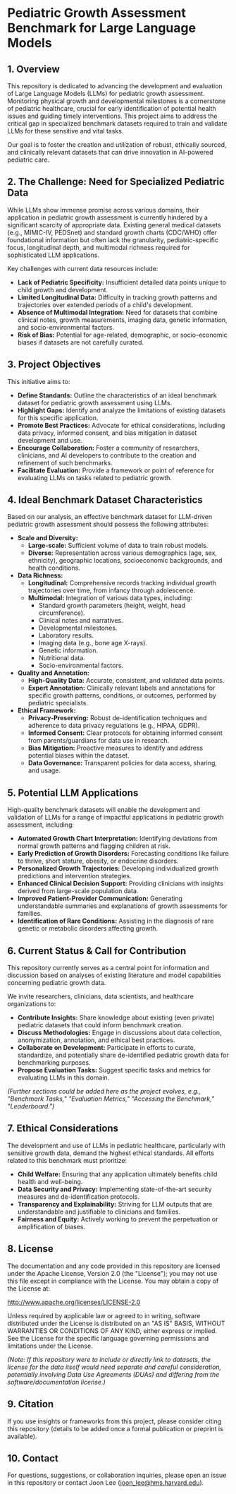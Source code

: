 # Pediatric Growth Assessment Benchmark for Large Language Models

## 1. Overview

This repository is dedicated to advancing the development and evaluation of Large Language Models (LLMs) for pediatric growth assessment. Monitoring physical growth and developmental milestones is a cornerstone of pediatric healthcare, crucial for early identification of potential health issues and guiding timely interventions. This project aims to address the critical gap in specialized benchmark datasets required to train and validate LLMs for these sensitive and vital tasks.

Our goal is to foster the creation and utilization of robust, ethically sourced, and clinically relevant datasets that can drive innovation in AI-powered pediatric care.

## 2. The Challenge: Need for Specialized Pediatric Data

While LLMs show immense promise across various domains, their application in pediatric growth assessment is currently hindered by a significant scarcity of appropriate data. Existing general medical datasets (e.g., MIMIC-IV, PEDSnet) and standard growth charts (CDC/WHO) offer foundational information but often lack the granularity, pediatric-specific focus, longitudinal depth, and multimodal richness required for sophisticated LLM applications.

Key challenges with current data resources include:
*   **Lack of Pediatric Specificity:** Insufficient detailed data points unique to child growth and development.
*   **Limited Longitudinal Data:** Difficulty in tracking growth patterns and trajectories over extended periods of a child's development.
*   **Absence of Multimodal Integration:** Need for datasets that combine clinical notes, growth measurements, imaging data, genetic information, and socio-environmental factors.
*   **Risk of Bias:** Potential for age-related, demographic, or socio-economic biases if datasets are not carefully curated.

## 3. Project Objectives

This initiative aims to:
*   **Define Standards:** Outline the characteristics of an ideal benchmark dataset for pediatric growth assessment using LLMs.
*   **Highlight Gaps:** Identify and analyze the limitations of existing datasets for this specific application.
*   **Promote Best Practices:** Advocate for ethical considerations, including data privacy, informed consent, and bias mitigation in dataset development and use.
*   **Encourage Collaboration:** Foster a community of researchers, clinicians, and AI developers to contribute to the creation and refinement of such benchmarks.
*   **Facilitate Evaluation:** Provide a framework or point of reference for evaluating LLMs on tasks related to pediatric growth.

## 4. Ideal Benchmark Dataset Characteristics

Based on our analysis, an effective benchmark dataset for LLM-driven pediatric growth assessment should possess the following attributes:

*   **Scale and Diversity:**
    *   **Large-scale:** Sufficient volume of data to train robust models.
    *   **Diverse:** Representation across various demographics (age, sex, ethnicity), geographic locations, socioeconomic backgrounds, and health conditions.
*   **Data Richness:**
    *   **Longitudinal:** Comprehensive records tracking individual growth trajectories over time, from infancy through adolescence.
    *   **Multimodal:** Integration of various data types, including:
        *   Standard growth parameters (height, weight, head circumference).
        *   Clinical notes and narratives.
        *   Developmental milestones.
        *   Laboratory results.
        *   Imaging data (e.g., bone age X-rays).
        *   Genetic information.
        *   Nutritional data.
        *   Socio-environmental factors.
*   **Quality and Annotation:**
    *   **High-Quality Data:** Accurate, consistent, and validated data points.
    *   **Expert Annotation:** Clinically relevant labels and annotations for specific growth patterns, conditions, or outcomes, performed by pediatric specialists.
*   **Ethical Framework:**
    *   **Privacy-Preserving:** Robust de-identification techniques and adherence to data privacy regulations (e.g., HIPAA, GDPR).
    *   **Informed Consent:** Clear protocols for obtaining informed consent from parents/guardians for data use in research.
    *   **Bias Mitigation:** Proactive measures to identify and address potential biases within the dataset.
    *   **Data Governance:** Transparent policies for data access, sharing, and usage.

## 5. Potential LLM Applications

High-quality benchmark datasets will enable the development and validation of LLMs for a range of impactful applications in pediatric growth assessment, including:

*   **Automated Growth Chart Interpretation:** Identifying deviations from normal growth patterns and flagging children at risk.
*   **Early Prediction of Growth Disorders:** Forecasting conditions like failure to thrive, short stature, obesity, or endocrine disorders.
*   **Personalized Growth Trajectories:** Developing individualized growth predictions and intervention strategies.
*   **Enhanced Clinical Decision Support:** Providing clinicians with insights derived from large-scale population data.
*   **Improved Patient-Provider Communication:** Generating understandable summaries and explanations of growth assessments for families.
*   **Identification of Rare Conditions:** Assisting in the diagnosis of rare genetic or metabolic disorders affecting growth.

## 6. Current Status & Call for Contribution

This repository currently serves as a central point for information and discussion based on analyses of existing literature and model capabilities concerning pediatric growth data.

We invite researchers, clinicians, data scientists, and healthcare organizations to:
*   **Contribute Insights:** Share knowledge about existing (even private) pediatric datasets that could inform benchmark creation.
*   **Discuss Methodologies:** Engage in discussions about data collection, anonymization, annotation, and ethical best practices.
*   **Collaborate on Development:** Participate in efforts to curate, standardize, and potentially share de-identified pediatric growth data for benchmarking purposes.
*   **Propose Evaluation Tasks:** Suggest specific tasks and metrics for evaluating LLMs in this domain.

*(Further sections could be added here as the project evolves, e.g., "Benchmark Tasks," "Evaluation Metrics," "Accessing the Benchmark," "Leaderboard.")*

## 7. Ethical Considerations

The development and use of LLMs in pediatric healthcare, particularly with sensitive growth data, demand the highest ethical standards. All efforts related to this benchmark must prioritize:
*   **Child Welfare:** Ensuring that any application ultimately benefits child health and well-being.
*   **Data Security and Privacy:** Implementing state-of-the-art security measures and de-identification protocols.
*   **Transparency and Explainability:** Striving for LLM outputs that are understandable and justifiable to clinicians and families.
*   **Fairness and Equity:** Actively working to prevent the perpetuation or amplification of biases.

## 8. License

The documentation and any code provided in this repository are licensed under the Apache License, Version 2.0 (the "License"); you may not use this file except in compliance with the License. You may obtain a copy of the License at:

http://www.apache.org/licenses/LICENSE-2.0

Unless required by applicable law or agreed to in writing, software distributed under the License is distributed on an "AS IS" BASIS, WITHOUT WARRANTIES OR CONDITIONS OF ANY KIND, either express or implied. See the License for the specific language governing permissions and limitations under the License.

*(Note: If this repository were to include or directly link to datasets, the license for the data itself would need separate and careful consideration, potentially involving Data Use Agreements (DUAs) and differing from the software/documentation license.)*

## 9. Citation

If you use insights or frameworks from this project, please consider citing this repository (details to be added once a formal publication or preprint is available).

## 10. Contact

For questions, suggestions, or collaboration inquiries, please open an issue in this repository or contact Joon Lee (joon_lee@hms.harvard.edu).
